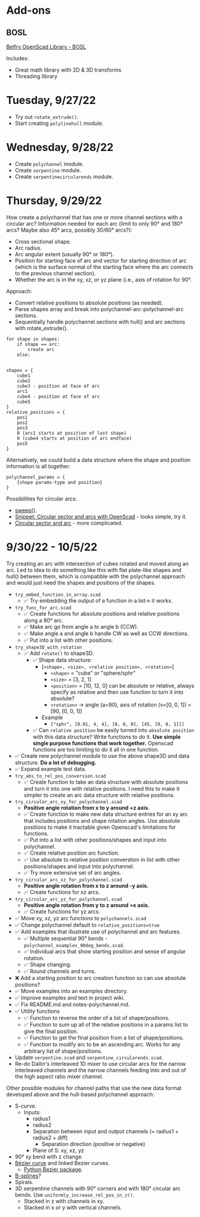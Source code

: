 # Add-ons

## BOSL

[Belfry OpenScad Library - BOSL](https://github.com/revarbat/BOSL)

Includes:

- Great math library with 2D & 3D transforms
- Threading library


# Tuesday, 9/27/22

- Try out `rotate_extrude()`.
- Start creating `polylinehull` module.


# Wednesday, 9/28/22

- Create `polychannel` module.
- Create `serpentine` module.
- Create `serpentinecircularends` module.


# Thursday, 9/29/22

How create a polychannel that has one or more channel sections with a circular arc? Information needed for each arc (limit to only 90&deg; and 180&deg; arcs? Maybe also 45&deg; arcs, possibly 30/60&deg; arcs?):

- Cross sectional shape.
- Arc radius.
- Arc angular extent (usually 90&deg; or 180&deg;).
- Position for starting face of arc and vector for starting direction of arc (which is the surface normal of the starting face where the arc connects to the previous channel section).
- Whether the arc is in the xy, xz, or yz plane (i.e., axis of rotation for 90&deg;.

Approach:

- Convert relative positions to absolute positions (as needed).
- Parse shapes array and break into polychannel-arc-polychannel-arc sections.
- Sequentially handle polychannel sections with hull() and arc sections with rotate_extrude().

```
for shape in shapes:
    if shape == arc:
        create arc
    else:
        
```

```
shapes = {
    cube1
    cube2
    cube3 - position at face of arc
    arc1
    cube4 - position at face of arc
    cube5
}
relative_positions = {
    pos1
    pos2
    pos3
    0 (arc1 starts at position of last shape)
    0 (cube4 starts at position of arc endface)
    pos5
}
```

Alternatively, we could build a data structure where the shape and position information is all together:

```
polychannel_params = {
    {shape params-type and position}
}
```

Possibilities for circular arcs:

- [sweep()](https://github.com/openscad/list-comprehension-demos/blob/master/sweep.scad).
- [Snippet: Circular sector and arcs with OpenScad](https://www.xarg.org/snippet/circular-sector-and-arcs-with-openscad/) - looks simple, try it.
- [Circular sector and arc](https://openhome.cc/eGossip/OpenSCAD/SectorArc.html) - more complicated.


# 9/30/22 - 10/5/22

Try creating an arc with intersection of cubes rotated and moved along an arc. Led to idea to do something like this with flat plate-like shapes and hull() between them, which is compatible with the polychannel approach and would just need the shapes and positions of the shapes.

- `try_embed_function_in_array.scad`
    - &#9989; Try embedding the output of a function in a list&rarr; it works.
- `try_func_for_arc.scad`
    - &#9989; Create functions for absolute positions and relative positions along a 90&deg; arc.
    - &#9989; Make arc go from angle a to angle b (CCW).
    - &#9989; Make angle a and angle b handle CW as well as CCW directions.
    - &#9989; Put into a list with other positions.
- `try_shape3D_with_rotation`
    - &#9989; Add `rotate()` to shape3D.
        - &#9989; Shape data structure:
            - [`<shape>, <size>, <relative position>, <rotation>`]
                - `<shape>` = "cube" or "sphere/sphr"
                - `<size>` = [3, 2, 1]
                - `<position>` = [10, 12, 0] can be absolute or relative, always specify as relative and then use function to turn it into absolute?
                - `<rotation>` &rarr; angle (a=90), axis of rotation (v=[0, 0, 1]) = [90, [0, 0, 1]]
            - Example
                - `["sphr", [0.01, 4, 4], [0, 0, 0], [45, [0, 0, 1]]]`
        - &#9989; Can `relative position` be easily turned into `absolute position` with this data structure? Write functions to do it. **Use simple single purpose functions that work together.** Openscad functions are too limiting to do it all in one function.
- &#9989; Create new polychannel module to use the above shape3D and data structure. **Do a lot of debugging.**
- &#9989; Expand example test data.
- `try_abs_to_rel_pos_conversion.scad`
    - &#9989; Create function to take an data structure with absolute positions and turn it into one with relative positions. I need this to make it simpler to create an arc data structure with relative positions.
- `try_circular_arc_xy_for_polychannel.scad`
    - **Positive angle rotation from x to y around +z axis.**
    - &#9989; Create function to make new data structure entries for an xy arc that includes positions and shape rotation angles. Use absolute positions to make it tractable given Openscad's limitations for functions.
    - &#9989; Put into a list with other positions/shapes and input into polychannel.
    - &#9989; Create relative position arc function.
    - &#9989; Use absolute to relative position converstion in list with other positions/shapes and input into polychannel.
    - &#9989; Try more extensive set of arc angles.
- `try_circular_arc_xz_for_polychannel.scad`
    - **Positive angle rotation from x to z around -y axis.**
    - &#9989; Create functions for xz arcs.
- `try_circular_arc_yz_for_polychannel.scad`
    - **Positive angle rotation from y to z around +x axis.**
    - &#9989; Create functions for yz arcs.
- &#9989; Move xy, xz, yz arc functions to `polychannels.scad`
- &#9989; Change polychannel default to `relative_positions=true`
- &#9989; Add examples that illustrate use of polychannel and arc features.
    - &#9989; Multiple sequential 90&deg; bends - `polychannel_examples_90deg_bends.scad`.
    - &#9989; Individual arcs that show starting position and sense of angular rotation.
    - &#9989; Shape changing.
    - &#9989; Round channels and turns.
- &#10060; Add a starting position to arc creation function so can use absolute positions?
- &#9989; Move examples into an examples directory.
- &#9989; Improve examples and text in project wiki.
- &#9989; Fix README.md and notes-polychannel.md.
- &#9989; Utility functions
    - &#9989; Function to reverse the order of a list of shape/positions.
    - &#9989; Function to sum up all of the relative positions in a params list to give the final position.
    - &#9989; Function to get the final position from a list of shape/positions.
    - &#9989; Function to modify arc to be an ascending arc. Works for any arbitrary list of shape/positions.
- Update `serpentine.scad` and `serpentine_circularends.scad`.
- Re-do Dallin's interleaved 1D mixer to use circular arcs for the narrow interleaved channels and the narrow channels feeding into and out of the high aspect ratio mixer channel.


Other possible modules for channel paths that use the new data format developed above and the hull-based polychannel approach:

- S-curve.
    - Inputs:
        - radius1
        - radius2
        - Separation between input and output channels (= radius1 + radius2 + diff)
            - Separation direction (positive or negative)
        - Plane of S: xy, xz, yz
- 90&deg; xy bend with z change.
- [Bézier curve](https://en.wikipedia.org/wiki/B%C3%A9zier_curve) and linked Bezier curves.
    - [Python Bezier package](https://bezier.readthedocs.io/en/stable/python/reference/bezier.curve.html).
- [B-splines](https://en.wikipedia.org/wiki/B-spline)?
- Spirals.
- 3D serpentine channels with 90&deg; corners and with 180&deg; circular arc bends. Use `uniformly_increase_rel_pos_in_z()`.
    - Stacked in z with channels in xy.
    - Stacked in x or y with vertical channels.

